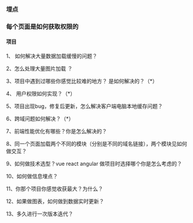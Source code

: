 ### 埋点
### 每个页面是如何获取权限的

#### 项目

1、 如何解决大量数据加载缓慢的问题？

2、怎么处理大量图片加载 ？

3、项目中遇到过哪些你感觉比较难的地方？ 是如何解决的？（*）

4、 用户权限如何实现？（*）

5、项目出现bug，修复后更新，怎么解决客户端电脑本地缓存问题？

6、跨域问题如何解决？（*）

7、前端性能优化有哪些？你是怎么解决的？

8、同一个页面加载两个不同的模块（分别是不同的域名链接），两个模块见如何做交互？

9、如何做技术选型？vue react angular 做项目时选择哪个你是怎么考虑的？

10、如何做信息埋点？

11、你那个项目你感觉收获最大？为什么？

12、如果做图表，如何做到数据实时更新？

13、多久进行一次版本迭代？


